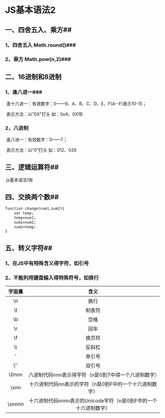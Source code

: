 # JS基本语法2

## 一、四舍五入、乘方##

### 			1、四舍五入   Math.round()###

### 			2、乘方    Math.pow(n,2)###

## 二、16进制和8进制				##

### 	1、逢八进一###

​			逢十六进一：有效数字：0——9、A、B、C、D、E、F(A--F)表示10-15；

​			表示方法：以“0X"打头    如：0xA、0X1B

### 			2、八进制

​			逢八进一：有效数字：0——7；

​			表示方法：以“0”打头     如：012、026

## 三、逻辑运算符##

​			js基本语法1有

## 四、交换两个数##

```html
function change(num1,num2){
	var temp;
	temp=num1;
	num1=num2;
	num2=temp;
}
```

## 五、转义字符##

### 		1、在JS中有特殊含义得字符，如引号

### 		2、不能利用键盘输入得特殊符号，如换行

| 字面量 |                             含义                             |
| :----: | :----------------------------------------------------------: |
|   \n   |                             换行                             |
|   \t   |                            制表符                            |
|   \b   |                             空格                             |
|   \r   |                             回车                             |
|   \f   |                            换页符                            |
|  \\\   |                            反斜杠                            |
|   \'   |                            单引号                            |
|  \\''  |                            双引号                            |
| \0nnn  |     八进制代码nnn表示得字符（n是0到7中得一个八进制数字）     |
|  \xnn  |   十六进制代码nn表示的字符（n是0到F中的一个十六进制数字）    |
| \xnnnn | 十六进制代码nnnn表示的Unicode字符（n是0到F中的一个十六进制数字） |



